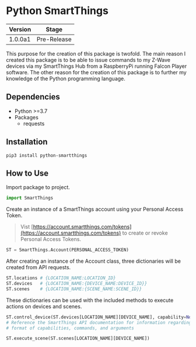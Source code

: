 # Python SmartThings

| Version | Stage       |
| ------- | ----------- |
| 1.0.0a1 | Pre-Release |

This purpose for the creation of this package is twofold. The main reason I
created this package is to be able to issue commands to my Z-Wave devices via
my SmartThings Hub from a RaspberryPi running Falcon Player software. The other
reason for the creation of this package is to further my knowledge of the Python
programming language.

## Dependencies

- Python >=3.7
- Packages
  - requests

## Installation

```
pip3 install python-smartthings
```

## How to Use

Import package to project.

```python
import SmartThings
```

Create an instance of a SmartThings account using your Personal Access Token.

> Vist [https://account.smartthings.com/tokens](https://account.smartthings.com/tokens)
> to create or revoke Personal Access Tokens.

```python
ST = SmartThings.Account(PERSONAL_ACCESS_TOKEN)
```

After creating an instance of the Account class, three dictionaries will be
created from API requests.

```python
ST.locations # {LOCATION_NAME:LOCATION_ID}
ST.devices   # {LOCATION_NAME:{DEVICE_NAME:DEVICE_ID}}
ST.scenes    # {LOCATION_NAME:{SCENE_NAME:SCENE_ID}}
```

These dictionaries can be used with the included methods to execute actions on
devices and scenes.

```python
ST.control_device(ST.devices[LOCATION_NAME][DEVICE_NAME], capability=None, command=None, arguments=None)
# Reference the SmartThings API documentation for information regarding the
# format of capabilities, commands, and arguments

ST.execute_scene(ST.scenes[LOCATION_NAME][DEVICE_NAME])
```
